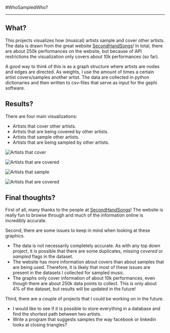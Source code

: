#WhoSampledWho?
- - -

## What?

This projects visualizes how (musical) artists sample and cover other artists. The data is 
drawn from the great website [SecondHandSongs](http:www.secondhandsongs.com)! In total, there 
are about 250k performances on the website, but because of API restrictions the visualization 
only covers about 10k performances (so far). 

A good way to think of this is as a graph structure where artists are nodes and edges are 
directed. As weights, I use the amount of times a certain artist covers/samples another artist. 
The data are collected in python dictionaries and then written to csv-files that serve as input 
for the gephi software. 

## Results?

There are four main visualizations:
* Artists that cover other artists. 
* Artists that are being covered by other artists.
* Artists that sample other artists.
* Artists that are being sampled by other artists. 



![Artists that cover](https://raw.github.com/pdevlieger/WhoSampledWho/master/covers_10000.png)

![Artists that are covered](https://raw.github.com/pdevlieger/WhoSampledWho/master/covered_10000.png)

![Artists that sample](https://raw.github.com/pdevlieger/WhoSampledWho/master/samples_10000.png)

![Artists that are covered](https://raw.github.com/pdevlieger/WhoSampledWho/master/sampled_10000.png)


## Final thoughts?

First of all, many thanks to the people at [SecondHandSongs](http:www.secondhandsongs.com)! The 
website is really fun to browse through and much of the information online is incredibly accurate. 

Second, there are some issues to keep in mind when looking at these graphics. 
* The data is not necessarily completely accurate. As with any top down project, it is possible 
that there are some duplicates, missing _covered_ or _sampled_ flags in the dataset.
* The website has more information about covers than about samples that are being used. Therefore, 
it is likely that most of these issues are present in the datasets I collected for sampled music.
* The graphs only cover information of about 10k performances, even though there are about 250k 
data points to collect. This is only about 4% of the dataset, but results will be updated in the 
future!

Third, there are a couple of projects that I could be working on in the future.
* I would like to see if it is possible to store everything in a database and find the shortest 
path between two artists.
* Write a program that suggests samples the way facebook or linkedin looks at closing triangles?